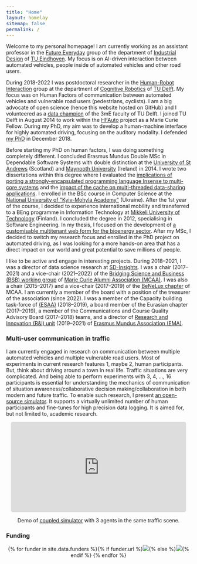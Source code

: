 ```yaml
---
title: "Home"
layout: homelay
sitemap: false
permalink: /
---
```


<style>
code {padding: 6px 8px; font-size: 90%;}
</style>

Welcome to my personal homepage! I am currently working as an assistant professor in the [Future Everyday](https://www.tue.nl/en/research/research-groups/future-everyday) group of the department of [Industrial Design](https://www.tue.nl/en/our-university/departments/industrial-design/) of [TU Eindhoven](https://www.tue.nl). My focus is on AI-driven interaction between automated vehicles, people inside of automated vehicles and other road users.

During 2018-2022 I was postdoctoral researcher in the [Human-Robot Interaction](https://www.tudelft.nl/3me/over/afdelingen/cognitive-robotics-cor/research) group at the department of [Cognitive Robotics](https://www.tudelft.nl/3me/over/afdelingen/cognitive-robotics-cor) of [TU Delft](https://www.tudelft.nl). My focus was on Human Factors of communication between automated vehicles and vulnerable road users (pedestrians, cyclists). I am a big advocate of open science (hence this website hosted on GitHub) and I volunteered as a [data champion](https://openworking.wordpress.com/2019/08/19/switch-gear-drive-the-uptake-of-open-science-within-your-research-team) of the 3mE faculty of TU Delft. I joined TU Delft in August 2014 to work within the [HFAuto](http://hf-auto.eu) project as a Marie Curie Fellow. During my PhD, my aim was to develop a human-machine interface for highly automated driving, focusing on the auditory modality. I defended [my PhD](/_publications/bazilinskyy2018auditoryinterface.pdf) in December 2018.

Before starting my PhD on human factors, I was doing something completely different. I concluded Erasmus Mundus Double MSc in Dependable Software Systems with double distinction at the [University of St Andrews](https://www.st-andrews.ac.uk) (Scotland) and [Maynooth University](https://www.maynoothuniversity.ie) (Ireland) in 2014. I wrote two dissertations within this degree where I evaluated the [implications of porting a strongly-encapsulated programming language Insense to multi-core systems](/_publications/bazilinskyy2013multi.pdf) and the [impact of the cache on multi-threaded data-sharing applications](/_publications/bazilinskyy2014impact.pdf). I enrolled in the BSc course in Computer Science at the [National University of "Kyiv-Mohyla Academy"](https://www.ukma.edu.ua/eng/) (Ukraine). After the 1st year of the course, I decided to experience international mobility and transferred to a BEng programme in Information Technology at [Mikkeli University of Technology](https://www.xamk.fi) (Finland). I concluded the degree in 2012, specialising in Software Engineering. In my thesis, I focused on the development of [a customisable multitenant web form for the bioenergy sector](/_publications/bazilinskyy2012customisable.pdf). After my MSc, I decided to switch my research focus and enrolled in the PhD project on automated driving, as I was looking for a more hands-on area that has a direct impact on our world and great potential to save millions of people.

I like to be active and engage in interesting projects. During 2018–2021, I was a director of data science research at [SD-Insights](https://sd-insights.eu). I was a chair (2017–2021) and a vice-chair (2021–2022) of the [Bridging Science and Business (BSB) working group](https://www.mariecuriealumni.eu/groups/bridging-science-and-business) of [Marie Curie Alumni Association (MCAA)](https://www.mariecuriealumni.eu). I was also a chair (2015–2017) and a vice-chair (2017–2019) of the [BeNeLux chapter](https://www.mariecuriealumni.eu/groups/benelux-chapter) of MCAA. I am currently a member of the board with a position of the treasurer of the association (since 2022). I was a member of the Capacity building task-force of [(ESAA)](https://www.esaa-eu.org) (2018–2019), a board member of the Eurasian chapter (2017–2019), a member of the Communications and Course Quality Advisory Board (2017–2018) teams, and a director of [Research and Innovation (R&I) unit](https://www.em-a.eu/unit-riu) (2019–2021) of [Erasmus Mundus Association (EMA)](https://www.em-a.eu).

### Multi-user communication in traffic
I am currently engaged in research on communication between multiple automated vehicles and multiple vulnerable road users. Most of experiments in current research features 1, maybe 2, human participants. But, think about driving around a town in real life. Traffic situations are very complicated. And being able to perform experiments with 3, 4, ..., 16 participants is essential for understanding the mechanics of communication of situation awareness/collaborative decision making/collaboration in both modern and future traffic. To enable such research, I present [an open-source simulator](https://github.com/bazilinskyy/coupled-sim). It supports a virtually unlimited number of human participants and fine-tunes for high precision data logging. It is aimed for, but not limited to, academic research.

<div class="row" style="text-align:center">
  <iframe style="display:inline-block; border-radius: 5px; border:0px solid #FFF; width: 95%; height: 246px" src="https://www.youtube.com/embed/W2VWLYnTYrM?playlist=W2VWLYnTYrM&loop=1&autoplay=1&mute=1" frameborder="0" allowfullscreen></iframe>

  Demo of [coupled simulator](https://github.com/bazilinskyy/coupled-sim) with 3 agents in the same traffic scene.
</div>

<!-- ### Free time
* 🏃‍♂🚴‍♂️🏊‍♂️ Running, [cycling](https://www.wielervrienden.nl/profiel/pavlo-7126007), swimming, cross-country skiing, hiking. Like, [a lot of it](https://www.strava.com/athletes/bazilinskyy).
* 🗺️ Travelling ([travel map](https://beeneverywhere.net/user/bazilinskyy)).
* 💻 Coding ([github](https://github.com/bazilinskyy)).
* 📖 Reading ([goodreads](https://www.goodreads.com/user/show/5571310-pavlo-bazilinskyy)).
* ♟️ Chess ([chess.com](https://www.chess.com/member/bazilinskyy)).
* 🎸 Music ([last.fm](https://www.last.fm/user/Hollgam)). I also play sax alto and guitar.
* 📺 Films and tv series ([imdb](https://www.imdb.com/user/ur16534776), [trakt](https://trakt.tv/users/bazilinskyy)). Somebody likes tv, surprise! 😬

<br/> -->

<div class="well-md">
  <h3>Funding</h3>
  <div style='display:block; text-align:center; margin-left:auto; margin-right:auto;'>
   {% for funder in site.data.funders %}{% if funder.url %}<a href="{{funder.url}}" target="_blank"><img src='/images/logos/{{ funder.image }}' style='max-height: 70px; max-width: 170px;'/></a>{% else %}<img src='/images/logos/{{ funder.image }}' class='mycenter' style='max-height: 70px; max-width: 170px;'/>{% endif %}   {% endfor %}
  </div>
</div>
